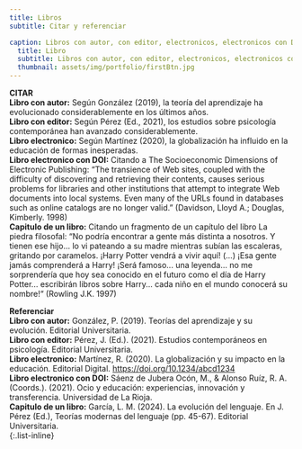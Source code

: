 ```yaml
---
title: Libros
subtitle: Citar y referenciar 

caption: Libros con autor, con editor, electronicos, electronicos con DOI, capitulo de un libro
  title: Libro
  subtitle: Libros con autor, con editor, electronicos, electronicos con DOI, capitulo de un libro
  thumbnail: assets/img/portfolio/firstBtn.jpg
---
```

**CITAR**     
  **Libro con autor:** Según González (2019), la teoría del aprendizaje ha evolucionado considerablemente en los últimos años.  
  **Libro con editor:** Según Pérez (Ed., 2021), los estudios sobre psicología contemporánea han avanzado considerablemente.  
  **Libro electronico:** Según Martínez (2020), la globalización ha influido en la educación de formas inesperadas.  
  **Libro electronico con DOI:** Citando a The Socioeconomic Dimensions of Electronic Publishing: “The transience of Web sites, coupled with the difficulty of discovering and retrieving their contents, causes serious problems for libraries and other institutions that attempt to integrate Web documents into local systems. Even many of the URLs found in databases such as online catalogs are no longer valid.” (Davidson, Lloyd A.; Douglas, Kimberly. 1998)  
  **Capitulo de un libro:** Citando un fragmento de un capítulo del libro La piedra filosofal: “No podría encontrar a gente más distinta a nosotros. Y tienen ese hijo... lo vi pateando a su madre mientras subían las escaleras, gritando por caramelos. ¡Harry Potter vendrá a vivir aquí! (...) ¡Esa gente jamás comprenderá a Harry! ¡Será famoso... una leyenda... no me sorprendería que hoy sea conocido en el futuro como el día de Harry Potter... escribirán libros sobre Harry... cada niño en el mundo conocerá su nombre!“ (Rowling J.K. 1997)   

**Referenciar**    
  **Libro con autor:** González, P. (2019). Teorías del aprendizaje y su evolución. Editorial Universitaria.  
  **Libro con editor:** Pérez, J. (Ed.). (2021). Estudios contemporáneos en psicología. Editorial Universitaria.  
  **Libro electronico:** Martínez, R. (2020). La globalización y su impacto en la educación. Editorial Digital. https://doi.org/10.1234/abcd1234    
  **Libro electronico con DOI:** Sáenz de Jubera Ocón, M., & Alonso Ruíz, R. A. (Coords.). (2021). Ocio y educación: experiencias, innovación y transferencia. Universidad de La Rioja.     
  **Capitulo de un libro:** García, L. M. (2024). La evolución del lenguaje. En J. Pérez (Ed.), Teorías modernas del lenguaje (pp. 45-67). Editorial Universitaria.  
{:.list-inline}


